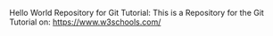 Hello World Repository for Git Tutorial: 
This is a Repository for the Git Tutorial on: https://www.w3schools.com/
